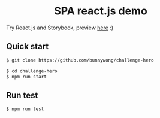 <h1 align="center">
  SPA react.js demo
</h1>

Try React.js and Storybook, preview [here](https://challenge-hero-333.web.app/) :)

## Quick start

```bash
$ git clone https://github.com/bunnywong/challenge-hero

$ cd challenge-hero
$ npm run start
```

## Run test

```bash
$ npm run test
```
